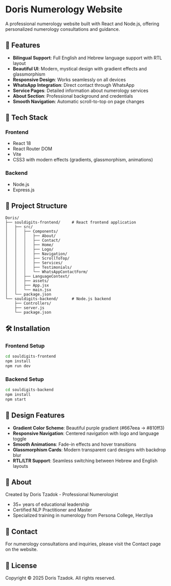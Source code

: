 # Doris Numerology Website

A professional numerology website built with React and Node.js, offering personalized numerology consultations and guidance.

## 🌟 Features

- **Bilingual Support**: Full English and Hebrew language support with RTL layout
- **Beautiful UI**: Modern, mystical design with gradient effects and glassmorphism
- **Responsive Design**: Works seamlessly on all devices
- **WhatsApp Integration**: Direct contact through WhatsApp
- **Service Pages**: Detailed information about numerology services
- **About Section**: Professional background and credentials
- **Smooth Navigation**: Automatic scroll-to-top on page changes

## 🚀 Tech Stack

### Frontend
- React 18
- React Router DOM
- Vite
- CSS3 with modern effects (gradients, glassmorphism, animations)

### Backend
- Node.js
- Express.js

## 📁 Project Structure

```
Doris/
├── souldigits-frontend/     # React frontend application
│   ├── src/
│   │   ├── Components/
│   │   │   ├── About/
│   │   │   ├── Contact/
│   │   │   ├── Home/
│   │   │   ├── Logo/
│   │   │   ├── Navigation/
│   │   │   ├── ScrollToTop/
│   │   │   ├── Services/
│   │   │   ├── Testimonials/
│   │   │   └── WhatsAppContactForm/
│   │   ├── LanguageContext/
│   │   ├── assets/
│   │   ├── App.jsx
│   │   └── main.jsx
│   └── package.json
└── souldigits-backend/      # Node.js backend
    ├── Controllers/
    ├── server.js
    └── package.json
```

## 🛠️ Installation

### Frontend Setup

```bash
cd souldigits-frontend
npm install
npm run dev
```

### Backend Setup

```bash
cd souldigits-backend
npm install
npm start
```

## 🎨 Design Features

- **Gradient Color Scheme**: Beautiful purple gradient (#667eea → #810ff3)
- **Responsive Navigation**: Centered navigation with logo and language toggle
- **Smooth Animations**: Fade-in effects and hover transitions
- **Glassmorphism Cards**: Modern transparent card designs with backdrop blur
- **RTL/LTR Support**: Seamless switching between Hebrew and English layouts

## 👤 About

Created by Doris Tzadok - Professional Numerologist
- 35+ years of educational leadership
- Certified NLP Practitioner and Master
- Specialized training in numerology from Persona College, Herzliya

## 📧 Contact

For numerology consultations and inquiries, please visit the Contact page on the website.

## 📄 License

Copyright © 2025 Doris Tzadok. All rights reserved.

